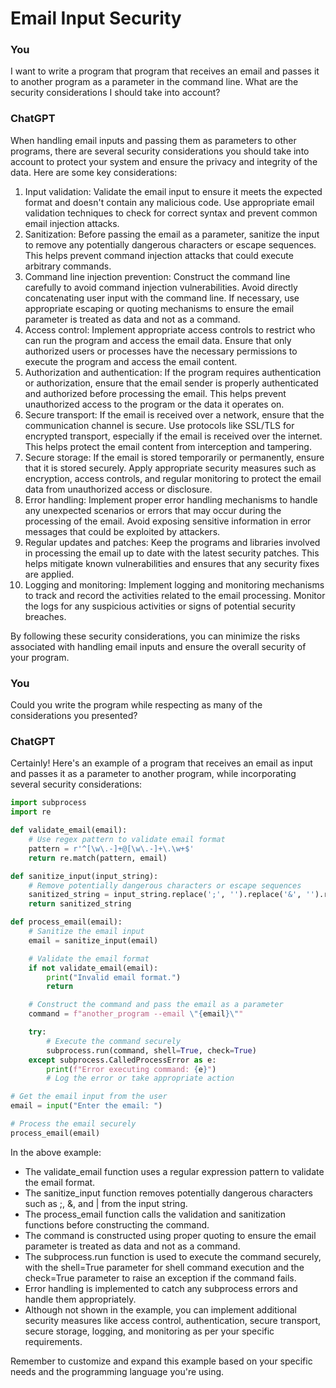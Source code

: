 # Email Input Security

### You
I want to write a program that program that receives an email and passes it to another program as a parameter in the command line. What are the security considerations I should take into account?

### ChatGPT
When handling email inputs and passing them as parameters to other programs, there are several security considerations you should take into account to protect your system and ensure the privacy and integrity of the data. Here are some key considerations:

1. Input validation: Validate the email input to ensure it meets the expected format and doesn't contain any malicious code. Use appropriate email validation techniques to check for correct syntax and prevent common email injection attacks.
2. Sanitization: Before passing the email as a parameter, sanitize the input to remove any potentially dangerous characters or escape sequences. This helps prevent command injection attacks that could execute arbitrary commands.
3. Command line injection prevention: Construct the command line carefully to avoid command injection vulnerabilities. Avoid directly concatenating user input with the command line. If necessary, use appropriate escaping or quoting mechanisms to ensure the email parameter is treated as data and not as a command.
4. Access control: Implement appropriate access controls to restrict who can run the program and access the email data. Ensure that only authorized users or processes have the necessary permissions to execute the program and access the email content.
5. Authorization and authentication: If the program requires authentication or authorization, ensure that the email sender is properly authenticated and authorized before processing the email. This helps prevent unauthorized access to the program or the data it operates on.
6. Secure transport: If the email is received over a network, ensure that the communication channel is secure. Use protocols like SSL/TLS for encrypted transport, especially if the email is received over the internet. This helps protect the email content from interception and tampering.
7. Secure storage: If the email is stored temporarily or permanently, ensure that it is stored securely. Apply appropriate security measures such as encryption, access controls, and regular monitoring to protect the email data from unauthorized access or disclosure.
8. Error handling: Implement proper error handling mechanisms to handle any unexpected scenarios or errors that may occur during the processing of the email. Avoid exposing sensitive information in error messages that could be exploited by attackers.
9. Regular updates and patches: Keep the programs and libraries involved in processing the email up to date with the latest security patches. This helps mitigate known vulnerabilities and ensures that any security fixes are applied.
10. Logging and monitoring: Implement logging and monitoring mechanisms to track and record the activities related to the email processing. Monitor the logs for any suspicious activities or signs of potential security breaches.

By following these security considerations, you can minimize the risks associated with handling email inputs and ensure the overall security of your program.

### You
Could you write the program while respecting as many of the considerations you presented?

### ChatGPT
Certainly! Here's an example of a program that receives an email as input and passes it as a parameter to another program, while incorporating several security considerations:

```python
import subprocess
import re

def validate_email(email):
    # Use regex pattern to validate email format
    pattern = r'^[\w\.-]+@[\w\.-]+\.\w+$'
    return re.match(pattern, email)

def sanitize_input(input_string):
    # Remove potentially dangerous characters or escape sequences
    sanitized_string = input_string.replace(';', '').replace('&', '').replace('|', '')
    return sanitized_string

def process_email(email):
    # Sanitize the email input
    email = sanitize_input(email)

    # Validate the email format
    if not validate_email(email):
        print("Invalid email format.")
        return

    # Construct the command and pass the email as a parameter
    command = f"another_program --email \"{email}\""

    try:
        # Execute the command securely
        subprocess.run(command, shell=True, check=True)
    except subprocess.CalledProcessError as e:
        print(f"Error executing command: {e}")
        # Log the error or take appropriate action

# Get the email input from the user
email = input("Enter the email: ")

# Process the email securely
process_email(email)

```

In the above example:

- The validate_email function uses a regular expression pattern to validate the email format.
- The sanitize_input function removes potentially dangerous characters such as ;, &, and | from the input string.
- The process_email function calls the validation and sanitization functions before constructing the command.
- The command is constructed using proper quoting to ensure the email parameter is treated as data and not as a command.
- The subprocess.run function is used to execute the command securely, with the shell=True parameter for shell command execution and the check=True parameter to raise an exception if the command fails.
- Error handling is implemented to catch any subprocess errors and handle them appropriately.
- Although not shown in the example, you can implement additional security measures like access control, authentication, secure transport, secure storage, logging, and monitoring as per your specific requirements.

Remember to customize and expand this example based on your specific needs and the programming language you're using.

